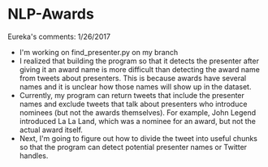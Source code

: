 # NLP-Awards

Eureka's comments:
1/26/2017
- I'm working on find_presenter.py on my branch
- I realized that building the program so that it detects the presenter after giving it an award name is more difficult than detecting the award name from tweets about presenters. This is because awards have several names and it is unclear how those names will show up in the dataset. 
- Currently, my program can return tweets that include the presenter names and exclude tweets that talk about presenters who introduce nominees (but not the awards themselves). For example, John Legend introduced La La Land, which was a nominee for an award, but not the actual award itself. 
- Next, I'm going to figure out how to divide the tweet into useful chunks so that the program can detect potential presenter names or Twitter handles. 

